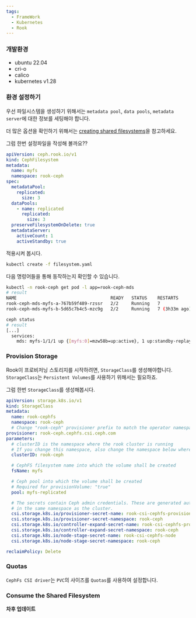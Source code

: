 ```yaml
---
tags:
  - FrameWork
  - Kubernetes
  - Rook
---
```

### 개발환경
* ubuntu 22.04
* cri-o
* calico
* kubernetes v1.28

### 환경 설정하기
우선 파일시스템을 생성하기 위해서는 `metadata pool`, `data pools`, `metadata server`에 대한 정보를 세팅해야 합니다.

더 많은 옵션을 확인하기 위해서는 [creating shared filesystems](https://rook.io/docs/rook/latest-release/CRDs/Shared-Filesystem/ceph-filesystem-crd/)을 참고하세요.

그럼 한번 설정파일을 작성해 볼까요??

```yaml title:"filesystem.yaml"
apiVersion: ceph.rook.io/v1
kind: CephFilesystem
metadata:
  name: myfs
  namespace: rook-ceph
spec:
  metadataPool:
    replicated:
      size: 3
  dataPools:
    - name: replicated
      replicated:
        size: 3
  preserveFilesystemOnDelete: true
  metadataServer:
    activeCount: 1
    activeStandby: true
```

적용시켜 봅시다.

```bash
kubectl create -f filesystem.yaml
```

다음 명렁어들을 통해 동작하는지 확인할 수 있습니다.

```bash
kubectl -n rook-ceph get pod -l app=rook-ceph-mds
# result
NAME                                    READY   STATUS    RESTARTS        AGE
rook-ceph-mds-myfs-a-767b59f489-rzssr   2/2     Running   7               2d19h
rook-ceph-mds-myfs-b-5d65c7b4c5-mzc9g   2/2     Running   7 (3h33m ago)   2d19h

ceph status
# result
[...]
  services:
    mds: myfs-1/1/1 up {[myfs:0]=mzw58b=up:active}, 1 up:standby-replay
```

### Provision Storage
Rook이 프로비저닝 스토리지를 시작하려면, `StorageClass`를 생성해야합니다.
`StorageClass`는 `Persistent Volumes`를 사용하기 위해서는 필요하죠.

그럼 한번 `StorageClass`를 생성해봅시다.

```yaml title:"storageClass.yaml"
apiVersion: storage.k8s.io/v1
kind: StorageClass
metadata:
  name: rook-cephfs
  namespace: rook-ceph
  # Change "rook-ceph" provisioner prefix to match the operator namespace if needed
provisioner: rook-ceph.cephfs.csi.ceph.com
parameters:
  # clusterID is the namespace where the rook cluster is running
  # If you change this namespace, also change the namespace below where the secret namespaces are defined
  clusterID: rook-ceph

  # CephFS filesystem name into which the volume shall be created
  fsName: myfs

  # Ceph pool into which the volume shall be created
  # Required for provisionVolume: "true"
  pool: myfs-replicated

  # The secrets contain Ceph admin credentials. These are generated automatically by the operator
  # in the same namespace as the cluster.
  csi.storage.k8s.io/provisioner-secret-name: rook-csi-cephfs-provisioner
  csi.storage.k8s.io/provisioner-secret-namespace: rook-ceph
  csi.storage.k8s.io/controller-expand-secret-name: rook-csi-cephfs-provisioner
  csi.storage.k8s.io/controller-expand-secret-namespace: rook-ceph
  csi.storage.k8s.io/node-stage-secret-name: rook-csi-cephfs-node
  csi.storage.k8s.io/node-stage-secret-namespace: rook-ceph

reclaimPolicy: Delete
```

### Quotas
`CephFs CSI driver`는 `PVC`의 사이즈를 `Quotas`를 사용하여 설정합니다.

### Consume the Shared Filesystem
**차후 업데이트**